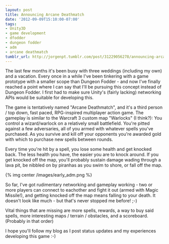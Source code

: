 ```yaml
---
layout: post
title: Announcing Arcane Deathmatch
date: '2012-09-09T15:10:00-07:00'
tags:
- Unity3D
- game development
- dfodder
- dungeon fodder
- adm
- arcane deathmatch
tumblr_url: http://jorgenpt.tumblr.com/post/31229056278/announcing-arcane-deathmatch
---
```


The last few months it's been busy with three weddings (including my own) and a vacation. Every once in a while I've been tinkering with a game prototype with a smaller scope than Dungeon Fodder - and now I've finally reached a point where I can say that I'll be pursuing this concept instead of Dungeon Fodder. I first had to make sure Unity's (fairly lacking) networking APIs would be suitable for developing this.

The game is tentatively named "Arcane Deathmatch", and it's a third person / top down, fast paced, RPG-inspired multiplayer action game. The gameplay is similar to the Warcraft 3 custom map "Warlocks" (I think?): You control a wizard/warlock on a relatively small battlefield. You're pitted against a few adversaries, all of you armed with whatever spells you've purchased. As you survive and kill off your opponents you're awarded gold with which to purchase new spells between rounds.


Every time you're hit by a spell, you lose some health and get knocked back. The less health you have, the easier you are to knock around. If you get knocked off the map, you'll probably sustain damage wading through a lava pit, be nibbled on by piranhas as you swim to shore, or fall off the map.

{% img center /images/early_adm.png %}

So far, I've got rudimentary networking and gameplay working - two or more players can connect to eachother and fight it out (armed with Magic Missile!), and getting knocked off the map means falling to your death. It doesn't look like much - but that's never stopped me before! ;-)

Vital things that are missing are more spells, rewards, a way to buy said spells, more interesting maps / terrain / obstacles, and a scoreboard. (Probably in that order)

I hope you'll follow my blog as I post status updates and my experiences developing this game :-)
